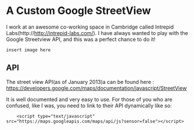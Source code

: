 # A Custom Google StreetView

I work at an awesome co-working space in Cambridge called Intrepid Labs(http://http://intrepid-labs.com/). I have always wanted to play with the Google Streetview API, and this was a perfect chance to do it!

```insert image here ```

## API
The street view API(as of January 2013)a can be found here : https://developers.google.com/maps/documentation/javascript/StreetView

It is well documented and very easy to use. For those of you who are confused, like I was, you need to link to their API dynamically like so:

```
    <script type="text/javascript" src="https://maps.googleapis.com/maps/api/js?sensor=false"></script>
```


